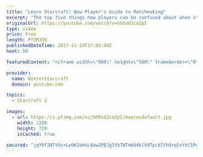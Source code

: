 ```yaml
---
title: "Learn Starcraft! New Player's Guide to Matchmaking"
excerpt: "The top five things new players can be confused about when starting off playing Starcraft 2!"
originalUrl: https://youtube.com/watch?v=bhDsd2coZpI
type: video
price: Free
length: PT5M33S
publishedDateTime: 2017-11-19T17:05:00Z
heat: 50

featuredContent: "<iframe width=\"800\" height=\"500\" frameborder=\"0\" src=\"https://www.youtube.com/embed/bhDsd2coZpI\" allow=\"accelerometer; autoplay; encrypted-media; gyroscope; picture-in-picture\" allowfullscreen></iframe>"

provider:
  name: WinterStarcraft
  domain: youtube.com

topics:
  - StarCraft 2

images:
  - url: https://i.ytimg.com/vi/bhDsd2coZpI/maxresdefault.jpg
    width: 1280
    height: 720
    isCached: true

secured: "jqY0f2NTtOs+Lw96IoHsL0aw2P8Jg5YbTWTm684klk9Tpcb7thQ+q5xYbC5PgftViG8G7x+hBPEvLk8MkVIqQ9ki2i+VLxYAtbLsQZ3oHXizGPS3lTViZF/KA30MzD6v5HL2ET15vO6EfzxGxSU+VjhAxJrfdBwZb5S7R5a6NpTeIuZvgxFY1MWP7IauToRqAOQYFYHz7e27WaMO2p76gojI3t+rY/Lf15w7oDJFJwhb0GapE417X0dPyhIiVhtVqGxKt9/e1y1aB0s+tEi29z2OrI8EB80GDrexWXMcF4uQXukzY+gAijT9wG2wkDefJhjOaJpfHkFdwgF7IeWrhRedvtYkZtXB++jytbVkY0ubU8NWTzEXpG+YhISUm6Av4waWoAvNQsAkU8mmH8rhvJXHMtKXlKQRuwEOlbt5HMo=;JcqDCHI/6AenDUWJ2bxN1Q=="
---
```


